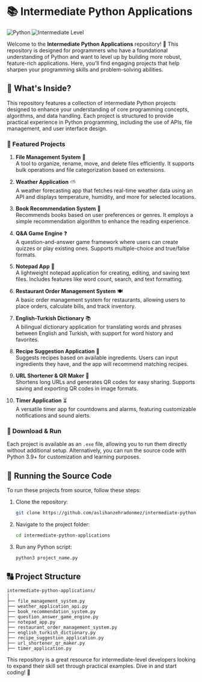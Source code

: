 # 📚 Intermediate Python Applications

![Python](https://img.shields.io/badge/Python-3.9%2B-blue.svg) ![Intermediate Level](https://img.shields.io/badge/Intermediate-Level-orange.svg)

Welcome to the **Intermediate Python Applications** repository! 🎉 This repository is designed for programmers who have a foundational understanding of Python and want to level up by building more robust, feature-rich applications. Here, you'll find engaging projects that help sharpen your programming skills and problem-solving abilities.

## 🚀 What's Inside?

This repository features a collection of intermediate Python projects designed to enhance your understanding of core programming concepts, algorithms, and data handling. Each project is structured to provide practical experience in Python programming, including the use of APIs, file management, and user interface design.

### 🌟 Featured Projects

1. **File Management System** 📂  
   A tool to organize, rename, move, and delete files efficiently. It supports bulk operations and file categorization based on extensions.

2. **Weather Application** ⛅  
   A weather forecasting app that fetches real-time weather data using an API and displays temperature, humidity, and more for selected locations.

3. **Book Recommendation System** 📖  
   Recommends books based on user preferences or genres. It employs a simple recommendation algorithm to enhance the reading experience.

4. **Q&A Game Engine** ❓  
   A question-and-answer game framework where users can create quizzes or play existing ones. Supports multiple-choice and true/false formats.

5. **Notepad App** 📝  
   A lightweight notepad application for creating, editing, and saving text files. Includes features like word count, search, and text formatting.

6. **Restaurant Order Management System** 🍽️  
   A basic order management system for restaurants, allowing users to place orders, calculate bills, and track inventory.

7. **English-Turkish Dictionary** 📚  
   A bilingual dictionary application for translating words and phrases between English and Turkish, with support for word history and favorites.

8. **Recipe Suggestion Application** 🍳  
   Suggests recipes based on available ingredients. Users can input ingredients they have, and the app will recommend matching recipes.

9. **URL Shortener & QR Maker** 🔗  
   Shortens long URLs and generates QR codes for easy sharing. Supports saving and exporting QR codes in image formats.

10. **Timer Application** ⏳  
    A versatile timer app for countdowns and alarms, featuring customizable notifications and sound alerts.

### 🔢 Download & Run

Each project is available as an `.exe` file, allowing you to run them directly without additional setup. Alternatively, you can run the source code with Python 3.9+ for customization and learning purposes.

## 🔧 Running the Source Code

To run these projects from source, follow these steps:

1. Clone the repository:
    ```bash
    git clone https://github.com/aslihanzehradonmez/intermediate-python-applications.git
    ```

2. Navigate to the project folder:
    ```bash
    cd intermediate-python-applications
    ```

3. Run any Python script:
    ```bash
    python3 project_name.py
    ```

## 🔠 Project Structure
```
intermediate-python-applications/  
│  
├── file_management_system.py  
├── weather_application_api.py  
├── book_recommendation_system.py  
├── question_answer_game_engine.py  
├── notepad_app.py  
├── restaurant_order_management_system.py  
├── english_turkish_dictionary.py  
├── recipe_suggestion_application.py  
├── url_shortener_qr_maker.py  
├── timer_application.py
```
This repository is a great resource for intermediate-level developers looking to expand their skill set through practical examples. Dive in and start coding! 🚀
